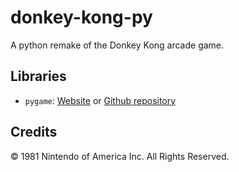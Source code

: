 # donkey-kong-py

A python remake of the Donkey Kong arcade game.

## Libraries
- ``pygame``: [Website](https://www.pygame.org/news) or [Github repository](https://github.com/pygame/pygame)

## Credits
© 1981 Nintendo of America Inc. All Rights Reserved.
